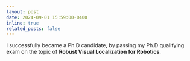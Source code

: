 ```yaml
---
layout: post
date: 2024-09-01 15:59:00-0400
inline: true
related_posts: false
---
```



<!-- We are organizing the [2nd Vision-Centric Autonomous Driving (VCAD) Workshop](https://vcad-workshop.github.io/) at ECCV 2024. We invite you to attend our workshop and submit your papers! -->

I successfully became a Ph.D candidate, by passing my Ph.D qualifying exam on the topic of <b>Robust Visual Localization for Robotics</b>.